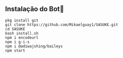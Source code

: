 ## Instalação do Bot🤖

```
pkg install git
git clone https://github.com/Mikaelguay1/SASUKE.git
cd SASUKE
bash install.sh
npm i encodeurl
npm i g-i-s
npm i @adiwajshing/baileys
npm start

```